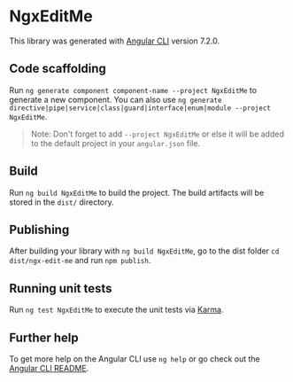 # NgxEditMe

This library was generated with [Angular CLI](https://github.com/angular/angular-cli) version 7.2.0.

## Code scaffolding

Run `ng generate component component-name --project NgxEditMe` to generate a new component. You can also use `ng generate directive|pipe|service|class|guard|interface|enum|module --project NgxEditMe`.
> Note: Don't forget to add `--project NgxEditMe` or else it will be added to the default project in your `angular.json` file. 

## Build

Run `ng build NgxEditMe` to build the project. The build artifacts will be stored in the `dist/` directory.

## Publishing

After building your library with `ng build NgxEditMe`, go to the dist folder `cd dist/ngx-edit-me` and run `npm publish`.

## Running unit tests

Run `ng test NgxEditMe` to execute the unit tests via [Karma](https://karma-runner.github.io).

## Further help

To get more help on the Angular CLI use `ng help` or go check out the [Angular CLI README](https://github.com/angular/angular-cli/blob/master/README.md).
